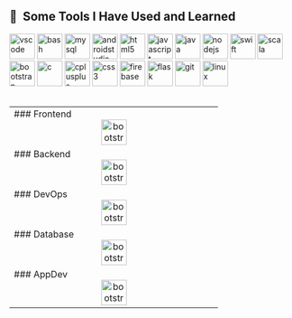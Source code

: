 <h2> 🚀 &nbsp;Some Tools I Have Used and Learned</h2>
<p align="left">
<img src="https://cdn.jsdelivr.net/gh/devicons/devicon/icons/vscode/vscode-original.svg" alt="vscode" width="45" height="45"/>
<img src="https://cdn.jsdelivr.net/gh/devicons/devicon/icons/bash/bash-original.svg" alt="bash" width="45" height="45"/>
<img src="https://cdn.jsdelivr.net/gh/devicons/devicon/icons/mysql/mysql-original-wordmark.svg" alt="mysql" width="45" height="45"/>
<img src="https://cdn.jsdelivr.net/gh/devicons/devicon/icons/androidstudio/androidstudio-original.svg" alt="androidstudio" width="45" height="45"/>

<img src="https://cdn.jsdelivr.net/gh/devicons/devicon/icons/html5/html5-original.svg" alt="html5" width="45" height="45"/>

<img src="https://cdn.jsdelivr.net/gh/devicons/devicon/icons/javascript/javascript-original.svg" alt="javascript" width="45" height="45"/>

<img src="https://cdn.jsdelivr.net/gh/devicons/devicon/icons/java/java-original.svg" alt="java" width="45" height="45"/>

<img src="https://cdn.jsdelivr.net/gh/devicons/devicon/icons/nodejs/nodejs-original.svg" alt="nodejs" width="45" height="45"/>

<img src="https://cdn.jsdelivr.net/gh/devicons/devicon/icons/swift/swift-original.svg" alt="swift" width="45" height="45"/>


<img src="https://cdn.jsdelivr.net/gh/devicons/devicon/icons/scala/scala-original-wordmark.svg" alt="scala" width="45" height="45"/>


<img src="https://cdn.jsdelivr.net/gh/devicons/devicon/icons/bootstrap/bootstrap-original.svg" alt="bootstrap" width="45" height="45"/>


<img src="https://cdn.jsdelivr.net/gh/devicons/devicon/icons/c/c-original.svg" alt="c" width="45" height="45"/>


<img src="https://cdn.jsdelivr.net/gh/devicons/devicon/icons/cplusplus/cplusplus-original.svg" alt="cplusplus" width="45" height="45"/>


<img src="https://cdn.jsdelivr.net/gh/devicons/devicon/icons/css3/css3-original.svg" alt="css3" width="45" height="45"/>

<img src="https://cdn.jsdelivr.net/gh/devicons/devicon/icons/firebase/firebase-plain.svg" alt="firebase" width="45" height="45"/>


<img src="https://cdn.jsdelivr.net/gh/devicons/devicon/icons/flask/flask-original-wordmark.svg" alt="flask" width="45" height="45"/>


<img src="https://cdn.jsdelivr.net/gh/devicons/devicon/icons/git/git-original.svg" alt="git" width="45" height="45"/>

<img src="https://cdn.jsdelivr.net/gh/devicons/devicon/icons/linux/linux-original.svg" alt="linux" width="45" height="45"/>

<table>
   <tr>
      <td valign="top" width="33%">
 ### Frontend
      <div align="center">
           <img src="https://cdn.jsdelivr.net/gh/devicons/devicon/icons/bootstrap/bootstrap-original.svg"    alt="bootstrap" width="45" height="45"/>
      </div>

   </tr>
   
   <br/>  
   
   <tr> 
      <td valign="top" width="33%">
      ### Backend
      <div align="center">
           <img src="https://cdn.jsdelivr.net/gh/devicons/devicon/icons/bootstrap/bootstrap-original.svg"    alt="bootstrap" width="45" height="45"/>
      </div>
   </tr>

   <br/>  
   
   <tr> 
      <td valign="top" width="33%">
      ### DevOps
      <div align="center">
           <img src="https://cdn.jsdelivr.net/gh/devicons/devicon/icons/bootstrap/bootstrap-original.svg"    alt="bootstrap" width="45" height="45"/>
      </div>
   </tr>

   <tr> 
      <td valign="top" width="33%">
      ### Database
      <div align="center">
           <img src="https://cdn.jsdelivr.net/gh/devicons/devicon/icons/bootstrap/bootstrap-original.svg"    alt="bootstrap" width="45" height="45"/>
      </div>
   </tr>

   <tr> 
      <td valign="top" width="33%">
      ### AppDev
      <div align="center">
           <img src="https://cdn.jsdelivr.net/gh/devicons/devicon/icons/bootstrap/bootstrap-original.svg"    alt="bootstrap" width="45" height="45"/>
      </div>
   </tr>
   
</table>

          
          
          
          
          
          
          
          
          
          
          
          
          
          
          
  
</p>
